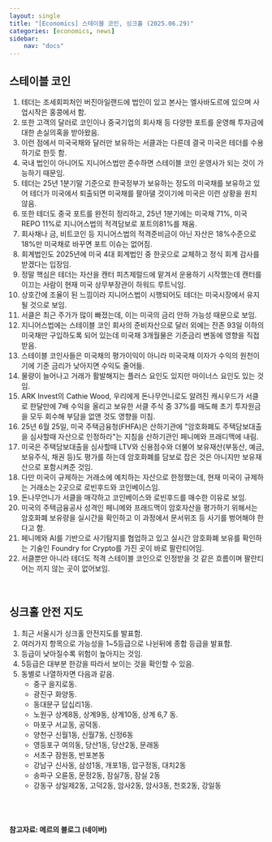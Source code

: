 ```yaml
---
layout: single
title: "[Economics] 스테이블 코인, 싱크홀 (2025.06.29)"
categories: [economics, news]
sidebar:
    nav: "docs"
---
```


## 스테이블 코인
1. 테더는 조세회피처인 버진아일랜드에 법인이 있고 본사는 엘사바도르에 있으며 사업시작은 홍콩에서 함.
1. 또한 고객의 달러로 코인이나 중국기업의 회사채 등 다양한 포트를 운영해 투자금에 대한 손실의혹을 받아왔음.
1. 이런 점에서 미국국채와 달러만 보유하는 서클과는 다른데 결국 미국은 테더를 수용하기로 한듯 함.
1. 국내 법인이 아니어도 지니어스법만 준수하면 스테이블 코인 운영사가 되는 것이 가능하기 때문임.
1. 테더는 25년 1분기말 기준으로 한국정부가 보유하는 정도의 미국채를 보유하고 있어 테더가 미국에서 퇴출되면 미국채를 팔아댈 것이기에 미국은 이런 상황을 원치 않음.
1. 또한 테더도 중국 포트를 완전히 정리하고, 25년 1분기에는 미국채 71%, 미국 REPO 11%로 지니어스법의 적격담보로 포트의81%를 채움.
1. 회사채나 금, 비트코인 등 지니어스법의 적격준비금이 아닌 자산은 18%수준으로 18%만 미국채로 바꾸면 포트 이슈는 없어짐.
1. 회계법인도 2025년에 미국 4대 회계법인 중 한곳으로 교체하고 정식 회계 감사를 받겠다는 입장임.
1. 정말 핵심은 테더는 자산을 캔터 피츠제럴드에 맡겨서 운용하기 시작했는데 캔터를 이끄는 사람이 현재 미국 상무부장관이 하워드 루트닉임.
1. 상호간에 조율이 된 느낌이라 지니어스법이 시행되어도 테더는 미국시장에서 유지될 것으로 보임.
1. 서클은 최근 주가가 많이 빠졌는데, 이는 미국의 금리 안하 가능성 때문으로 보임.
1. 지니어스법에는 스테이블 코인 회사의 준비자산으로 달러 외에는 잔존 93일 이하의 미국채만 구입하도록 되어 있는데 미국채 3개월물은 기준금리 변동에 영향을 직접 받음.
1. 스테이블 코인사들은 미국채의 평가이익이 아니라 미국국채 이자가 수익의 원천이기에 기준 금리가 낮아지면 수익도 줄어듦.
1. 물량이 늘어나고 거래가 활발해지는 플러스 요인도 있지만 마이너스 요인도 있는 것임.
1. ARK Invest의 Cathie Wood, 우리에게 돈나무언니로도 알려진 캐시우드가 서클로 한달만에 7배 수익을 올리고 보유한 서클 주식 중 37%를 매도해 초기 투자원금을 모두 회수해 부담을 없앤 것도 영향을 미침.
1. 25년 6월 25일, 미국 주택금융청(FHFA)은 산하기관에 "암호화폐도 주택담보대출을 심사할때 자산으로 인정하라"는 지침을 산하기관인 페니메와 프래디맥에 내림.
1. 미국은 주택담보대출을 심사할때 LTV와 신용점수와 더불어 보유재산(부동산, 예금, 보유주식, 채권 등)도 평가를 하는데 암호화폐를 담보로 잡은 것은 아니지만 보유재산으로 포함시켜준 것임.
1. 다만 미국이 규제하는 거래소에 예치하는 자산으로 한정했는데, 현재 미국이 규제하는 거래소는 2곳으로 로빈후드와 코인베이스임.
1. 돈나무언니가 서클을 매각하고 코인베이스와 로빈후드를 매수한 이유로 보임.
1. 미국의 주택금융공사 성격인 페니메와 프래드맥이 암호자산을 평가하기 위해서는 암호화폐 보유량을 실시간을 확인하고 이 과정에서 문서위조 등 사기를 벙어해야 한다고 함.
1. 페니메와 AI를 기반으로 사기탐지를 협업하고 있고 실시간 암호화폐 보유를 확인하는 기술인 Foundry for Crypto를 가진 곳이 바로 팔란티어임.
1. 서클뿐만 아니라 테더도 적격 스테이블 코인으로 인정받을 것 같은 흐름이며 팔란티어는 끼지 않는 곳이 없어보임.

<br/>

## 싱크홀 안전 지도
1. 최근 서울시가 싱크홀 안전지도를 발표함.
1. 여러가지 항목으로 가능성을 1~5등급으로 나뉜뒤에 종합 등급을 발표함.
1. 등급이 낮아질수록 위험이 높아지는 것임.
1. 5등급은 대부분 한강을 따라서 보이는 것을 확인할 수 있음.
1. 동별로 나열하자면 다음과 같음.
    - 중구 을지로동.
    - 광진구 화양동.
    - 동대문구 답십리1동.
    - 노원구 상계8동, 상계9동, 상계10동, 상계 6,7 동.
    - 마포구 서교동, 공덕동.
    - 양천구 신월1동, 신월7동, 신정6동
    - 영등포구 여의동, 당산1동, 당산2동, 문래동
    - 서초구 잠원동, 반포본동
    - 강남구 신사동, 삼성1동, 개포1동, 압구정동, 대치2동
    - 송파구 오륜동, 문정2동, 잠실7동, 잠실 2동
    - 강동구 상일제2동, 고덕2동, 암사2동, 암사3동, 천호2동, 강일동



<br/>
<br/>

#### 참고자료: 메르의 블로그 (네이버)